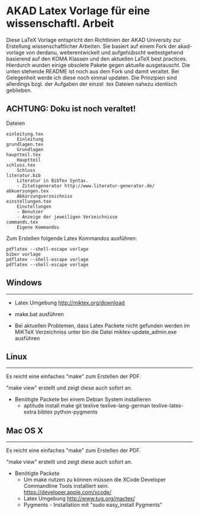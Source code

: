 # AKAD Latex Vorlage für eine wissenschaftl. Arbeit

Diese LaTeX Vorlage entspricht den Richtlinien der AKAD University zur Erstellung wissenschaftlicher Arbeiten. Sie basiert auf einem Fork der akad-vorlage von derdanu, weiterentwickelt und aufgehübscht weitestgehend basierend auf den KOMA Klassen und den aktuellen LaTeX best practices. Hierdurch wurden einige obsolete Pakete gegen aktuelle ausgetauscht. Die unten stehende README ist noch aus dem Fork und damit veraltet. Bei Gelegenheit werde ich diese noch einmal updaten. Die Prinzipien sind allerdings bzgl. der Aufgaben der einzel .tex Dateien nahezu identisch geblieben.


## ACHTUNG: Doku ist noch veraltet!

Dateien

	einleitung.tex 
		Einleitung
	grundlagen.tex
		Grundlagen
	hauptteil.tex
		Hauptteil
	schluss.tex
		Schluss
	literatur.bib
		Literatur in BibTex Syntax. 
		- Zitatsgenerator http://www.literatur-generator.de/
	abkuerzungen.tex
		Abkürzungverzeichniss
	einstellungen.tex
		Einstellungen
		- Benutzer
		- Anzeige der jeweiligen Verzeichnisse
	commands.tex
		Eigene Kommandos

Zum Erstellen folgende Latex Kommandos ausführen:

	pdflatex --shell-escape vorlage
	biber vorlage
	pdflatex --shell-escape vorlage
	pdflatex --shell-escape vorlage



## Windows
-------

* Latex Umgebung http://miktex.org/download
* make.bat ausführen

* Bei aktuellen Problemen, dass Latex Packete nicht gefunden werden im MiKTeX Verzeichniss unter bin die Datei miktex-update_admin.exe ausführen

## Linux
-----

Es reicht eine einfaches "make" zum Erstellen der PDF. 

"make view" erstellt und zeigt diese auch sofort an.

* Benötigte Packete bei einem Debian System installieren
  * aptitude install make git texlive texlive-lang-german texlive-latex-extra bibtex python-pygments


## Mac OS X 
--------

Es reicht eine einfaches "make" zum Erstellen der PDF. 

"make view" erstellt und zeigt diese auch sofort an.

* Benötigte Packete
  * Um make nutzen zu können müssen die XCode Developer Commandline Tools installiert sein. https://developer.apple.com/xcode/
  * Latex Umgebung http://www.tug.org/mactex/
  * Pygments - Installation mit "sudo easy_install Pygments"
